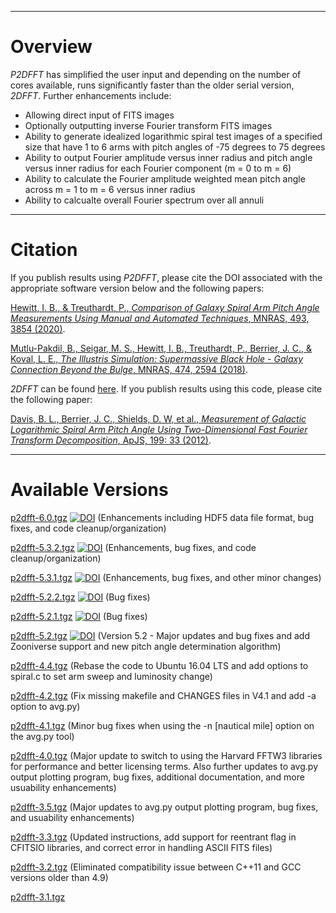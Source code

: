 ***
# Overview
_P2DFFT_ has simplified the user input and depending on the number of cores available, runs significantly faster than the older serial version, _2DFFT_. Further enhancements include:
* Allowing direct input of FITS images
* Optionally outputting inverse Fourier transform FITS images
* Ability to generate idealized logarithmic spiral test images of a specified size that have 1 to 6 arms with pitch angles of -75 degrees to 75 degrees
* Ability to output Fourier amplitude versus inner radius and pitch angle versus inner radius for each Fourier component (m = 0 to m = 6)
* Ability to calculate the Fourier amplitude weighted mean pitch angle across m = 1 to m = 6 versus inner radius
* Ability to calcualte overall Fourier spectrum over all annuli

* * *
# Citation
If you publish results using _P2DFFT_, please cite the DOI associated with the appropriate software version below and the following papers:

[Hewitt, I. B., & Treuthardt, P., _Comparison of Galaxy Spiral Arm Pitch Angle Measurements Using Manual and Automated Techniques_, MNRAS, 493, 3854 (2020)](https://academic.oup.com/mnras/article/493/3/3854/5734509).

[Mutlu-Pakdil, B., Seigar, M. S., Hewitt, I. B., Treuthardt, P., Berrier, J. C., & Koval, L. E., _The Illustris Simulation: Supermassive Black Hole - Galaxy Connection Beyond the Bulge_, MNRAS, 474, 2594 (2018)](https://doi.org/10.1093/mnras/stx2935).

_2DFFT_ can be found [here](http://www.d.umn.edu/~msseigar/2DFFT/2DFFT.tar.gz).  If you publish results using this code, please cite the following paper:

[Davis, B. L., Berrier, J. C., Shields, D. W, et al., _Measurement of Galactic Logarithmic Spiral Arm Pitch Angle Using Two-Dimensional Fast Fourier Transform Decomposition_, ApJS, 199: 33 (2012)](http://iopscience.iop.org/0067-0049/199/2/33/).

* * *
# Available Versions

[p2dfft-6.0.tgz](https://github.com/treuthardt/P2DFFT/blob/master/p2dfft-6.0.tgz) [![DOI](https://zenodo.org/badge/DOI/10.5281/zenodo.5590205.svg)](https://doi.org/10.5281/zenodo.5590205) (Enhancements including HDF5 data file format, bug fixes, and code cleanup/organization)

[p2dfft-5.3.2.tgz](https://github.com/treuthardt/P2DFFT/blob/master/p2dfft-5.3.2.tgz) [![DOI](https://zenodo.org/badge/DOI/10.5281/zenodo.3805095.svg)](https://doi.org/10.5281/zenodo.3805095) (Enhancements, bug fixes, and code cleanup/organization)

[p2dfft-5.3.1.tgz](https://github.com/treuthardt/P2DFFT/blob/master/p2dfft-5.3.1.tgz) [![DOI](https://zenodo.org/badge/DOI/10.5281/zenodo.3647563.svg)](https://doi.org/10.5281/zenodo.3647563) (Enhancements, bug fixes, and other minor changes)


[p2dfft-5.2.2.tgz](https://github.com/treuthardt/P2DFFT/blob/master/p2dfft-5.2.2.tgz) [![DOI](https://zenodo.org/badge/DOI/10.5281/zenodo.3238638.svg)](https://doi.org/10.5281/zenodo.3238638) (Bug fixes)


[p2dfft-5.2.1.tgz](https://github.com/treuthardt/P2DFFT/blob/master/p2dfft-5.2.1.tgz) [![DOI](https://zenodo.org/badge/DOI/10.5281/zenodo.3238639.svg)](https://doi.org/10.5281/zenodo.3238639)
 (Bug fixes)

[p2dfft-5.2.tgz](https://github.com/treuthardt/P2DFFT/blob/master/p2dfft-5.2.tgz) [![DOI](https://zenodo.org/badge/DOI/10.5281/zenodo.3165701.svg)](https://doi.org/10.5281/zenodo.3165701)
(Version 5.2 - Major updates and bug fixes and add Zooniverse support and new pitch angle determination algorithm)

[p2dfft-4.4.tgz](https://github.com/treuthardt/P2DFFT/blob/master/p2dfft-4.4.tgz) (Rebase the code to Ubuntu 16.04 LTS and add options to spiral.c to set arm sweep and luminosity change)

[p2dfft-4.2.tgz](https://github.com/treuthardt/P2DFFT/blob/master/p2dfft-4.2.tgz) (Fix missing makefile and CHANGES files in V4.1 and add -a option to avg.py)

[p2dfft-4.1.tgz](https://github.com/treuthardt/P2DFFT/blob/master/p2dfft-4.1.tgz) (Minor bug fixes when using the -n [nautical mile] option on the avg.py tool)

[p2dfft-4.0.tgz](https://github.com/treuthardt/P2DFFT/blob/master/p2dfft-4.0.tgz) (Major update to switch to using the Harvard FFTW3 libraries for performance and better licensing terms.  Also further updates to avg.py output plotting program, bug fixes, additional documentation, and more usuability enhancements)

[p2dfft-3.5.tgz](https://github.com/treuthardt/P2DFFT/blob/master/p2dfft-3.5.tgz) (Major updates to avg.py output plotting program, bug fixes, and usuability enhancements)

[p2dfft-3.3.tgz](https://github.com/treuthardt/P2DFFT/blob/master/p2dfft-3.2.tgz) (Updated instructions, add support for reentrant flag in CFITSIO libraries, and correct error in handling ASCII FITS files)

[p2dfft-3.2.tgz](https://github.com/treuthardt/P2DFFT/blob/master/p2dfft-3.2.tgz) (Eliminated compatibility issue between C++11 and GCC versions older than 4.9)

[p2dfft-3.1.tgz](https://github.com/treuthardt/P2DFFT/blob/master/p2dfft-3.1.tgz)
